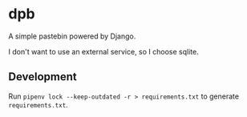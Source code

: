 # dpb
A simple pastebin powered by Django.

I don't want to use an external service, so I choose sqlite.

## Development
Run `pipenv lock --keep-outdated -r > requirements.txt` to generate `requirements.txt`.
